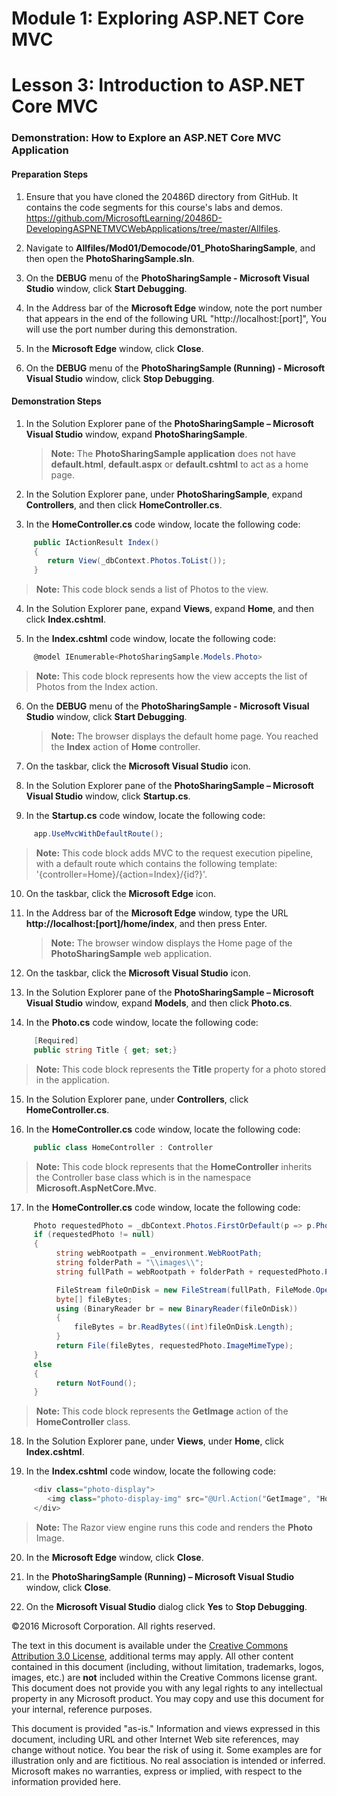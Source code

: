 ﻿# Module 1: Exploring ASP.NET Core MVC

# Lesson 3: Introduction to ASP.NET Core MVC 

### Demonstration: How to Explore an ASP.NET Core MVC Application

#### Preparation Steps 

1. Ensure that you have cloned the 20486D directory from GitHub. It contains the code segments for this course's labs and demos. https://github.com/MicrosoftLearning/20486D-DevelopingASPNETMVCWebApplications/tree/master/Allfiles.

2. Navigate to **Allfiles/Mod01/Democode/01_PhotoSharingSample**, and then open the **PhotoSharingSample.sln**.

3. On the **DEBUG** menu of the **PhotoSharingSample - Microsoft Visual Studio** window, click **Start Debugging**.

4. In the Address bar of the **Microsoft Edge** window, note the port number that appears in the end of the following URL "http://localhost:[port]", You will use the port number during this demonstration.

5. In the **Microsoft Edge** window, click **Close**.

6. On the **DEBUG** menu of the **PhotoSharingSample (Running) - Microsoft Visual Studio** window, click **Stop Debugging**.

#### Demonstration Steps

1. In the Solution Explorer pane of the **PhotoSharingSample – Microsoft Visual Studio** window, expand **PhotoSharingSample**.

    >**Note:** The **PhotoSharingSample application** does not have **default.html**, **default.aspx** or **default.cshtml** to act as a home page.

2. In the Solution Explorer pane, under **PhotoSharingSample**, expand **Controllers**, and then click **HomeController.cs**.

3. In the **HomeController.cs** code window, locate the following code:

  ```cs
       public IActionResult Index()
       {
          return View(_dbContext.Photos.ToList());
       }
```

>**Note:** This code block sends a list of Photos to the view. 

4. In the Solution Explorer pane, expand **Views**, expand **Home**, and then click **Index.cshtml**.

5. In the **Index.cshtml** code window, locate the following code:

  ```cs
       @model IEnumerable<PhotoSharingSample.Models.Photo>
```

>**Note:** This code block represents how the view accepts the list of Photos from the Index action.

6. On the **DEBUG** menu of the **PhotoSharingSample - Microsoft Visual Studio** window, click **Start Debugging**.

    >**Note:** The browser displays the default home page. You reached the **Index** action of **Home** controller.  
    
7. On the taskbar, click the **Microsoft Visual Studio** icon.

8. In the Solution Explorer pane of the **PhotoSharingSample – Microsoft Visual Studio** window,  click **Startup.cs**.

9. In the **Startup.cs** code window, locate the following code:

  ```cs
       app.UseMvcWithDefaultRoute();
```

>**Note:** This code block adds MVC to the request execution pipeline, with a default route which contains the following template: '{controller=Home}/{action=Index}/{id?}'.

10. On the taskbar, click the **Microsoft Edge** icon.

11. In the Address bar of the **Microsoft Edge** window, type the URL **http://localhost:[port]/home/index**, and then press Enter.

    >**Note:** The browser window displays the Home page of the **PhotoSharingSample** web application.

12. On the taskbar, click the **Microsoft Visual Studio** icon.

13. In the Solution Explorer pane of the **PhotoSharingSample – Microsoft Visual Studio** window, expand **Models**, and then click **Photo.cs**.

14. In the **Photo.cs** code window, locate the following code:

  ```cs
       [Required]
       public string Title { get; set;}
```

>**Note:** This code block represents the **Title** property for a photo stored in the application.

15. In the Solution Explorer pane, under **Controllers**, click **HomeController.cs**.

16. In the **HomeController.cs** code window, locate the following code:

  ```cs
       public class HomeController : Controller
```

>**Note:** This code block represents that the **HomeController** inherits the Controller base class which is in the namespace **Microsoft.AspNetCore.Mvc**.

17. In the **HomeController.cs** code window, locate the following code:

  ```cs
       Photo requestedPhoto = _dbContext.Photos.FirstOrDefault(p => p.PhotoID == PhotoId);
       if (requestedPhoto != null)
       {
            string webRootpath = _environment.WebRootPath;
            string folderPath = "\\images\\";
            string fullPath = webRootpath + folderPath + requestedPhoto.PhotoFileName;

            FileStream fileOnDisk = new FileStream(fullPath, FileMode.Open);
            byte[] fileBytes;
            using (BinaryReader br = new BinaryReader(fileOnDisk))
            {
                fileBytes = br.ReadBytes((int)fileOnDisk.Length);
            }
            return File(fileBytes, requestedPhoto.ImageMimeType);
       }
       else
       {
            return NotFound();
       }
```

>**Note:** This code block represents the **GetImage** action of the **HomeController** class.

18. In the Solution Explorer pane, under **Views**, under **Home**, click **Index.cshtml**.

19. In the **Index.cshtml** code window, locate the following code:

  ```cs
       <div class="photo-display">
          <img class="photo-display-img" src="@Url.Action("GetImage", "Home", new { PhotoId = item.PhotoID })" />
       </div>
```

>**Note:** The Razor view engine runs this code and renders the **Photo** Image.

20. In the **Microsoft Edge** window, click **Close**.

21. In the **PhotoSharingSample (Running) – Microsoft Visual Studio** window, click **Close**.

22. On the **Microsoft Visual Studio** dialog click **Yes** to **Stop Debugging**.

©2016 Microsoft Corporation. All rights reserved.

The text in this document is available under the  [Creative Commons Attribution 3.0 License](https://creativecommons.org/licenses/by/3.0/legalcode), additional terms may apply. All other content contained in this document (including, without limitation, trademarks, logos, images, etc.) are  **not**  included within the Creative Commons license grant. This document does not provide you with any legal rights to any intellectual property in any Microsoft product. You may copy and use this document for your internal, reference purposes.

This document is provided &quot;as-is.&quot; Information and views expressed in this document, including URL and other Internet Web site references, may change without notice. You bear the risk of using it. Some examples are for illustration only and are fictitious. No real association is intended or inferred. Microsoft makes no warranties, express or implied, with respect to the information provided here.
